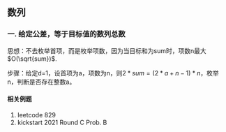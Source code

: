 ## 数列

### 一.  给定公差，等于目标值的数列总数

思想：不去枚举首项，而是枚举项数，因为当目标和为sum时，项数n最大$O(\sqrt{sum})$.

步骤：给定d=1，设首项为a，项数为n，则$2*sum=(2*a+n-1)*n$，枚举n，判断是否存在整数a。



#### 相关例题

1. leetcode 829
2. kickstart 2021 Round C Prob. B



